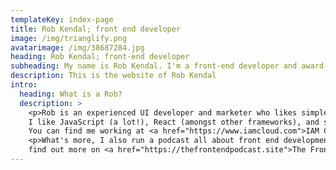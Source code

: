 ```yaml
---
templateKey: index-page
title: Rob Kendal; front end developer
image: /img/trianglify.png
avatarimage: /img/38687284.jpg
heading: Rob Kendal; front-end developer
subheading: My name is Rob Kendal. I'm a front-end developer and award-winning marketer, based in beautiful Yorkshire. Welcome to the mind-meld.
description: This is the website of Rob Kendal
intro:
  heading: What is a Rob?
  description: >
    <p>Rob is an experienced UI developer and marketer who likes simple, organised thinking and making clever things happen in progressive web apps. 
    I like JavaScript (a lot!), React (amongst other frameworks), and solving problems. 
    You can find me working at <a href="https://www.iamcloud.com">IAM Cloud</a>. Drop by and say hi on me[at]robkendal.co.uk.</p>
    <p>What's more, I also run a podcast all about front end development and careers in tech. You can <a href="https://anchor.fm/the-front-end">listen to the podcast now</a> or 
    find out more on <a href="https://thefrontendpodcast.site">The Front End Podcast website</a>.</p>
---
```

